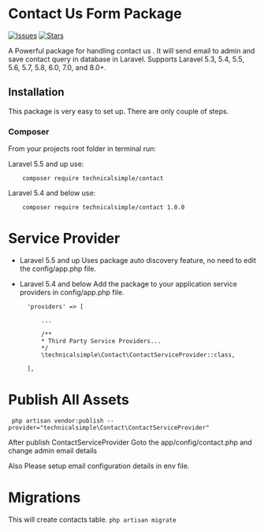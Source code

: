 # Contact Us Form Package

[![Issues](https://img.shields.io/github/issues/technicalsimple/contact-package.svg?style=flat-square)](https://github.com/technicalsimple/contact-package/issues)
[![Stars](https://img.shields.io/github/stars/technicalsimple/contact-package.svg?style=flat-square)](https://github.com/technicalsimple/contact-package/stargazers)


A Powerful package for handling contact us . It will send email to admin and save contact query in database in Laravel. Supports Laravel 5.3, 5.4, 5.5, 5.6, 5.7, 5.8, 6.0, 7.0, and 8.0+.

## Installation
This package is very easy to set up. There are only couple of steps.

### Composer

From your projects root folder in terminal run:

Laravel 5.5 and up use:

```
    composer require technicalsimple/contact
```

Laravel 5.4 and below use:

```
    composer require technicalsimple/contact 1.0.0
```

# Service Provider

* Laravel 5.5 and up Uses package auto discovery feature, no need to edit the config/app.php file.

* Laravel 5.4 and below Add the package to your application service providers in config/app.php file.

  ```
    'providers' => [

        ...

        /**
        * Third Party Service Providers...
        */
        \technicalsimple\Contact\ContactServiceProvider::class,

    ],    
   ```

# Publish All Assets
   ```
    php artisan vendor:publish --provider="technicalsimple\Contact\ContactServiceProvider"
   ```
 After publish ContactServiceProvider Goto the app/config/contact.php
 and change admin email details

 Also Please setup email configuration details in env file.

 # Migrations

   This will create contacts table.
      ```
       php artisan migrate
      ```




   


    
   






